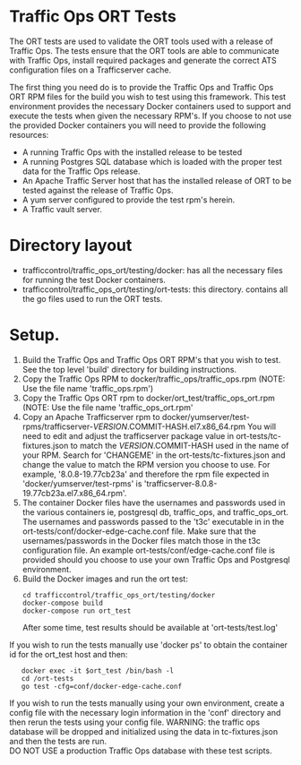 <!--
    Licensed to the Apache Software Foundation (ASF) under one
    or more contributor license agreements.  See the NOTICE file
    distributed with this work for additional information
    regarding copyright ownership.  The ASF licenses this file
    to you under the Apache License, Version 2.0 (the
    "License"); you may not use this file except in compliance
    with the License.  You may obtain a copy of the License at

      http://www.apache.org/licenses/LICENSE-2.0

    Unless required by applicable law or agreed to in writing,
    software distributed under the License is distributed on an
    "AS IS" BASIS, WITHOUT WARRANTIES OR CONDITIONS OF ANY
    KIND, either express or implied.  See the License for the
    specific language governing permissions and limitations
    under the License.
-->

# Traffic Ops ORT Tests

The ORT tests are used to validate the ORT tools used with a
release of Traffic Ops.  The tests ensure that the ORT tools
are able to communicate with Traffic Ops, install required
packages and generate the correct ATS configuration files on
a Trafficserver cache.

The first thing you need do is to provide the Traffic Ops and
Traffic Ops ORT RPM files for the build you wish to test using 
this framework.  This test environment provides the necessary
Docker containers used to support and execute the tests when
given the necessary RPM's.  If you choose to not use the provided
Docker containers you will need to provide the following resources:

  - A running Traffic Ops with the installed release to be tested
  - A running Postgres SQL database which is loaded with the proper
    test data for the Traffic Ops release.
  - An Apache Traffic Server host that has the installed release of
    ORT to be tested against the release of Traffic Ops.
  - A yum server configured to provide the test rpm's herein.
  - A Traffic vault server.

# Directory layout

  - trafficcontrol/traffic_ops_ort/testing/docker:  has all the 
    necessary files for running the test Docker containers.
  - trafficcontrol/traffic_ops_ort/testing/ort-tests:  this directory.
    contains all the go files used to run the ORT tests.

# Setup.

  1.  Build the Traffic Ops and Traffic Ops ORT RPM's that you wish
      to test.  See the top level 'build' directory for building 
      instructions. 
  2.  Copy the Traffic Ops RPM to docker/traffic_ops/traffic_ops.rpm
      (NOTE:  Use the file name 'traffic_ops.rpm')
  3.  Copy the Traffic Ops ORT rpm to docker/ort_test/traffic_ops_ort.rpm
      (NOTE:  Use the file name 'traffic_ops_ort.rpm'
  4.  Copy an Apache Trafficserver rpm to 
      docker/yumserver/test-rpms/trafficserver-$VERSION.$COMMIT-HASH.el7.x86_64.rpm
      You will need to edit and adjust the trafficserver package value in
      ort-tests/tc-fixtures.json to match the $VERSION.$COMMIT-HASH used in the name
      of your RPM.  Search for 'CHANGEME' in the ort-tests/tc-fixtures.json 
      and change the value to match the RPM version you choose to use.
      For example, '8.0.8-19.77cb23a' and therefore the rpm file expected in 
      'docker/yumserver/test-rpms' is 'trafficserver-8.0.8-19.77cb23a.el7.x86_64.rpm'.
  6.  The container Docker files have the usernames and passwords used in the various
      containers ie, postgresql db, traffic_ops, and traffic_ops_ort.  The usernames
      and passwords passed to the 't3c' executable in in the 
      ort-tests/conf/docker-edge-cache.conf file.  Make sure that the usernames/passwords
      in the Docker files match those in the t3c configuration file.
      An example ort-tests/conf/edge-cache.conf file is provided should you choose to
      use your own Traffic Ops and Postgresql environment.
  7.  Build the Docker images and run the ort test:
      ``` 
      cd trafficcontrol/traffic_ops_ort/testing/docker
      docker-compose build
      docker-compose run ort_test
      ```
      After some time, test results should be available at
      'ort-tests/test.log'
  
  If you wish to run the tests manually use 'docker ps' to obtain the container id for
  the ort_test host and then:

  ```
     docker exec -it $ort_test /bin/bash -l
     cd /ort-tests
     go test -cfg=conf/docker-edge-cache.conf
  ```

  If you wish to run the tests manually using your own environment, create a config
  file with the necessary login information in the 'conf' directory and then rerun
  the tests using your config file.  WARNING: the traffic ops database will be dropped
  and initialized using the data in tc-fixtures.json and then the tests are run.  
  DO NOT USE a production Traffic Ops database with these test scripts.


 
